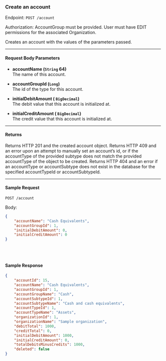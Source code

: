 ### Create an account
Endpoint: `POST /account`

Authorization: AccountGroup must be provided. User must have EDIT permissions for the associated Organization.

Creates an account with the values of the parameters passed.
___
#### Request Body Parameters
- **accountName (`String` 64)**<br/>
The name of this account.

- **accountGroupId (`Long`)**<br/>
The id of the type for this account.

- **initialDebitAmount ( `BigDecimal`)**<br/>
The debit value that this account is initialized at. 

- **initialCreditAmount ( `BigDecimal`)**<br/>
The credit value that this account is initialized at. 

___

#### Returns
Returns HTTP 201 and the created account object. Returns HTTP 409 and an error upon an attempt to manually set an account’s id, or if the accountType of the provided subtype does not match the provided accountType of the object to be created. Returns HTTP 404 and an error if an accountType or accountSubtype does not exist in the database for the specified accountTypeId or accountSubtypeId.
___
#### Sample Request
`POST /account`

Body:
```json
{
    "accountName": "Cash Equivalents",
    "accountGroupId": 1,
	"initialDebitAmount": 0,
	"initialCreditAmount": 0
}
```
<br/>
<br/>

#### Sample Response
```json
{
    "accountId": 15,
    "accountName": "Cash Equivalents",
    "accountGroupId": 1,
    "accountGroupName": "Cash",
    "accountSubtypeId": 1,
    "accountSubtypeName": "Cash and cash equivalents",
    "accountTypeId": 1,
    "accountTypeName": "Assets",
    "organizationId": 1,
    "organizationName": "Sample organization",
    "debitTotal": 1000,
    "creditTotal": 0,
    "initialDebitAmount": 1000,
    "initialCreditAmount": 0,
    "totalDebitsMinusCredits": 1000,
    "deleted": false
}
```
